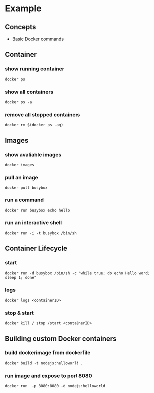 # Example

## Concepts
*  Basic Docker commands


## Container
### show running container
````
docker ps
````
### show all containers
````
docker ps -a
````
### remove all stopped containers
````
docker rm $(docker ps -aq)
````
## Images
### show avaliable images
````
docker images
````
### pull an image
````
docker pull busybox
````
### run a command
````
docker run busybox echo hello
````
### run an interactive shell
````
docker run -i -t busybox /bin/sh
````
## Container Lifecycle
### start
````
docker run -d busybox /bin/sh -c "while true; do echo Hello word; sleep 1; done"
````
### logs
````
docker logs <containerID>
````
### stop & start
````
docker kill / stop /start <containerID>
````
## Building custom Docker containers
### build dockerimage from dockerfile
````
docker build -t nodejs:helloworld .
````
### run image and expose to port 8080
````
docker run  -p 8080:8080 -d nodejs:helloworld
````